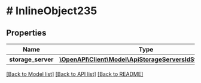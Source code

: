# # InlineObject235

## Properties

Name | Type | Description | Notes
------------ | ------------- | ------------- | -------------
**storage_server** | [**\OpenAPI\Client\Model\ApiStorageServersIdStorageServer**](ApiStorageServersIdStorageServer.md) |  |

[[Back to Model list]](../../README.md#models) [[Back to API list]](../../README.md#endpoints) [[Back to README]](../../README.md)
